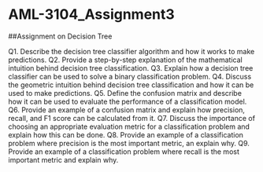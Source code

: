 # AML-3104_Assignment3

##Assignment on Decision Tree

Q1. Describe the decision tree classifier algorithm and how it works to make predictions.
Q2. Provide a step-by-step explanation of the mathematical intuition behind decision tree classification.
Q3. Explain how a decision tree classifier can be used to solve a binary classification problem.
Q4. Discuss the geometric intuition behind decision tree classification and how it can be used to make predictions.
Q5. Define the confusion matrix and describe how it can be used to evaluate the performance of a classification model.
Q6. Provide an example of a confusion matrix and explain how precision, recall, and F1 score can be calculated from it.
Q7. Discuss the importance of choosing an appropriate evaluation metric for a classification problem and explain how this can be done.
Q8. Provide an example of a classification problem where precision is the most important metric, an explain why.
Q9. Provide an example of a classification problem where recall is the most important metric and explain why.
